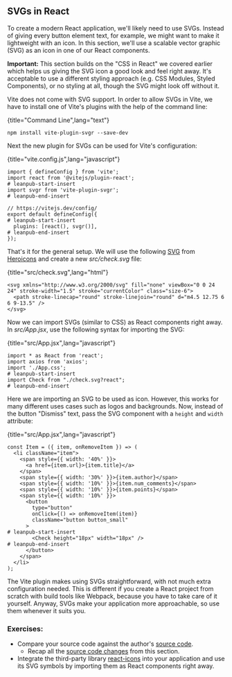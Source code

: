 ## SVGs in React

To create a modern React application, we'll likely need to use SVGs. Instead of giving every button element text, for example, we might want to make it lightweight with an icon. In this section, we'll use a scalable vector graphic (SVG) as an icon in one of our React components.

**Important:** This section builds on the "CSS in React" we covered earlier which helps us giving the SVG icon a good look and feel right away. It's acceptable to use a different styling approach (e.g. CSS Modules, Styled Components), or no styling at all, though the SVG might look off without it.

Vite does not come with SVG support. In order to allow SVGs in Vite, we have to install one of Vite's plugins with the help of the command line:

{title="Command Line",lang="text"}
~~~~~~~
npm install vite-plugin-svgr --save-dev
~~~~~~~

Next the new plugin for SVGs can be used for Vite's configuration:

{title="vite.config.js",lang="javascript"}
~~~~~~~
import { defineConfig } from 'vite';
import react from '@vitejs/plugin-react';
# leanpub-start-insert
import svgr from 'vite-plugin-svgr';
# leanpub-end-insert

// https://vitejs.dev/config/
export default defineConfig({
# leanpub-start-insert
  plugins: [react(), svgr()],
# leanpub-end-insert
});
~~~~~~~

That's it for the general setup. We will use the following [SVG](https://bit.ly/3w4xNRz) from [Heroicons](https://heroicons.com/) and create a new *src/check.svg* file:

{title="src/check.svg",lang="html"}
~~~~~~~
<svg xmlns="http://www.w3.org/2000/svg" fill="none" viewBox="0 0 24 24" stroke-width="1.5" stroke="currentColor" class="size-6">
  <path stroke-linecap="round" stroke-linejoin="round" d="m4.5 12.75 6 6 9-13.5" />
</svg>
~~~~~~~

Now we can import SVGs (similar to CSS) as React components right away. In *src/App.jsx*, use the following syntax for importing the SVG:

{title="src/App.jsx",lang="javascript"}
~~~~~~~
import * as React from 'react';
import axios from 'axios';
import './App.css';
# leanpub-start-insert
import Check from "./check.svg?react";
# leanpub-end-insert
~~~~~~~

Here we are importing an SVG to be used as icon. However, this works for many different uses cases such as logos and backgrounds. Now, instead of the button "Dismiss" text, pass the SVG component with a `height` and `width` attribute:

{title="src/App.jsx",lang="javascript"}
~~~~~~~
const Item = ({ item, onRemoveItem }) => (
  <li className="item">
    <span style={{ width: '40%' }}>
      <a href={item.url}>{item.title}</a>
    </span>
    <span style={{ width: '30%' }}>{item.author}</span>
    <span style={{ width: '10%' }}>{item.num_comments}</span>
    <span style={{ width: '10%' }}>{item.points}</span>
    <span style={{ width: '10%' }}>
      <button
        type="button"
        onClick={() => onRemoveItem(item)}
        className="button button_small"
      >
# leanpub-start-insert
        <Check height="18px" width="18px" />
# leanpub-end-insert
      </button>
    </span>
  </li>
);
~~~~~~~

The Vite plugin makes using SVGs straightforward, with not much extra configuration needed. This is different if you create a React project from scratch with build tools like Webpack, because you have to take care of it yourself. Anyway, SVGs make your application more approachable, so use them whenever it suits you.

### Exercises:

* Compare your source code against the author's [source code](https://github.com/the-road-to-learn-react/hacker-stories/tree/2025_svg).
  * Recap all the [source code changes](https://github.com/the-road-to-learn-react/hacker-stories/compare/2025_css-in-react...2025_svg) from this section.
* Integrate the third-party library [react-icons](https://bit.ly/3nayoJ7) into your application and use its SVG symbols by importing them as React components right away.